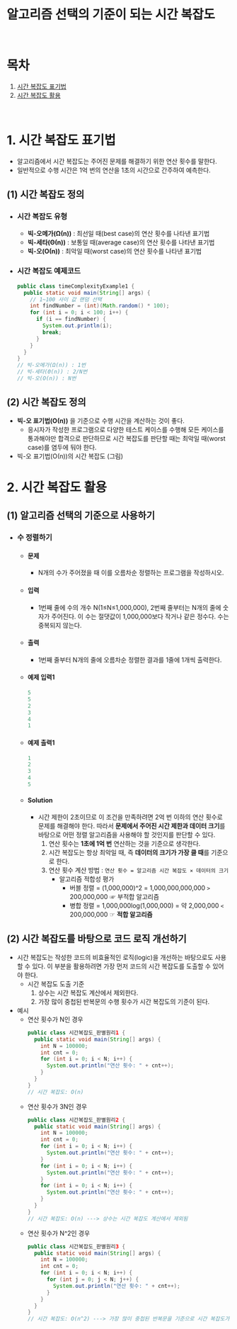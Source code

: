 # 알고리즘 선택의 기준이 되는 시간 복잡도
<br/>

# 목차
1. [시간 복잡도 표기법]()
2. [시간 복잡도 활용]()
<br/>

# 1. 시간 복잡도 표기법
- 알고리즘에서 시간 복잡도는 주어진 문제를 해결하기 위한 연산 횟수를 말한다.
- 일반적으로 수행 시간은 1억 번의 연산을 1초의 시간으로 간주하여 예측한다.
  
## (1) 시간 복잡도 정의
  - ### 시간 복잡도 유형
    - **빅-오메가(Ω(n))** : 최선일 때(best case)의 연산 횟수를 나타낸 표기법
    - **빅-세타(Θ(n))** : 보통일 때(average case)의 연산 횟수를 나타낸 표기법
    - **빅-오(Ο(n))** : 최악일 때(worst case)의 연산 횟수를 나타낸 표기법
  - ### 시간 복잡도 예제코드
    ```java
    public class timeComplexityExample1 {
      public static void main(String[] args) {
        // 1~100 사이 값 랜덤 선택
        int findNumber = (int)(Math.random() * 100);
        for (int i = 0; i < 100; i++) {
          if (i == findNumber) {
            System.out.println(i);
            break;
          }
        }
      }
    }
    // 빅-오메가(Ω(n)) : 1번
    // 빅-세타(Θ(n)) : 2/N번
    // 빅-오(Ο(n)) : N번
    ```
## (2) 시간 복잡도 정의
  - **빅-오 표기법(Ο(n))** 을 기준으로 수행 시간을 계산하는 것이 좋다.
    - 응시자가 작성한 프로그램으로 다양한 테스트 케이스를 수행해 모든 케이스를 통과해야만 합격으로 판단하므로 시간 복잡도를 판단할 때는 최악일 때(worst case)를 염두에 둬야 한다.
  - 빅-오 표기법(Ο(n))의 시간 복잡도
   (그림)

# 2. 시간 복잡도 활용
## (1) 알고리즘 선택의 기준으로 사용하기
  - ### 수 정렬하기
    - #### 문제
      - N개의 수가 주어졌을 때 이를 오름차순 정렬하는 프로그램을 작성하시오.
    - #### 입력
      - 1번째 줄에 수의 개수 N(1≤N≤1,000,000), 2번째 줄부터는 N개의 줄에 숫자가 주어진다. 이 수는 절댓값이 1,000,000보다 작거나 같은 정수다. 수는 중복되지 않는다.
    - #### 출력
      - 1번째 줄부터 N개의 줄에 오름차순 정렬한 결과를 1줄에 1개씩 출력한다.
    - #### 예제 입력1
      ```java
      5
      5
      2
      3
      4
      1
      ```
    - #### 예제 출력1
      ```java
      1
      2
      3
      4
      5
      ```
    - #### Solution
      - 시간 제한이 2초이므로 이 조건을 만족하려면 2억 번 이하의 연산 횟수로 문제를 해결해야 한다. 따라서 **문제에서 주어진 시간 제한과 데이터 크기**를 바탕으로 어떤 정렬 알고리즘을 사용해야 할 것인지를 판단할 수 있다.
        1. 연산 횟수는 **1초에 1억 번** 연산하는 것을 기준으로 생각한다.
        2. 시간 복잡도는 항상 최악일 때, 즉 **데이터의 크기가 가장 클 때**를 기준으로 한다.
        3. 연산 횟수 계산 방법 : ```연산 횟수 = 알고리즘 시간 복잡도 ⨯ 데이터의 크기```
           - 알고리즘 적합성 평가
             - 버블 정렬 = (1,000,000)^2 = 1,000,000,000,000 ```>``` 200,000,000 ☞ 부적합 알고리즘
             - 병합 정렬 = 1,000,000log(1,000,000) = 약 2,000,000 ```<``` 200,000,000 ☞ **적합 알고리즘**
## (2) 시간 복잡도를 바탕으로 코드 로직 개선하기
  - 시간 복잡도는 작성한 코드의 비효율적인 로직(logic)을 개선하는 바탕으로도 사용할 수 있다. 이 부분을 활용하려면 가장 먼저 코드의 시간 복잡도를 도출할 수 있어야 한다.
    - 시간 복잡도 도출 기준
      1. 상수는 시간 복잡도 계산에서 제외한다.
      2. 가장 많이 중첩된 반복문의 수행 횟수가 시간 복잡도의 기준이 된다.
  - 예시
    - 연산 횟수가 N인 경우
      ```java
      public class 시간복잡도_판별원리1 {
        public static void main(String[] args) {
          int N = 100000;
          int cnt = 0;
          for (int i = 0; i < N; i++) {
            System.out.println("연산 횟수: " + cnt++);
          }
        }
      }
      // 시간 복잡도: Ο(n)
      ```
    - 연산 횟수가 3N인 경우
      ```java
      public class 시간복잡도_판별원리2 {
        public static void main(String[] args) {
          int N = 100000;
          int cnt = 0;
          for (int i = 0; i < N; i++) {
            System.out.println("연산 횟수: " + cnt++);
          }
          for (int i = 0; i < N; i++) {
            System.out.println("연산 횟수: " + cnt++);
          }
          for (int i = 0; i < N; i++) {
            System.out.println("연산 횟수: " + cnt++);
          }
        }
      }
      // 시간 복잡도: Ο(n) ---> 상수는 시간 복잡도 계산에서 제외됨
      ```
    - 연산 횟수가 N^2인 경우
      ```java
      public class 시간복잡도_판별원리3 {
        public static void main(String[] args) {
          int N = 100000;
          int cnt = 0;
          for (int i = 0; i < N; i++) {
            for (int j = 0; j < N; j++) {
              System.out.println("연산 횟수: " + cnt++);
            }
          }
        }
      }
      // 시간 복잡도: Ο(n^2) ---> 가장 많이 중첩된 반복문을 기준으로 시간 복잡도가가 도출됨
      
      
